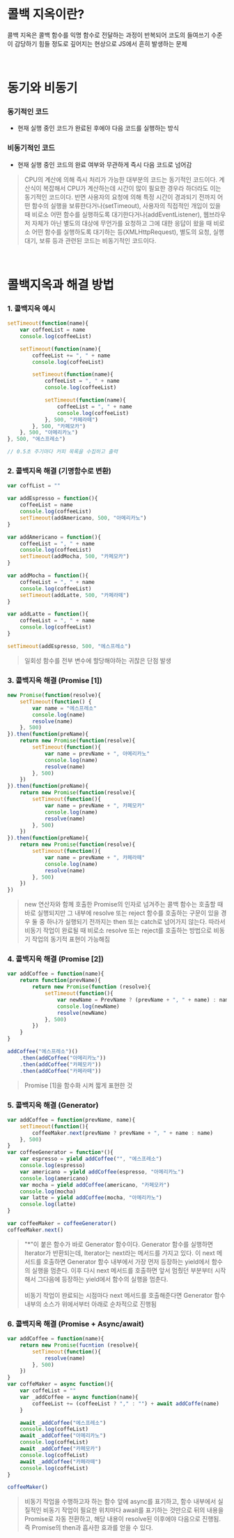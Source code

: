 # 콜백 지옥이란?
콜백 지옥은 콜백 함수를 익명 함수로 전달하는 과정이 반복되어 코도의 들여쓰기 수준이 감당하기 힘들 정도로 깊어지는 현상으로 JS에서 흔히 발생하는 문제

<br>

# 동기와 비동기
### 동기적인 코드
 * 현재 실행 중인 코드가 완료된 후에야 다음 코드를 실행하는 방식

### 비동기적인 코드
 * 현재 실행 중인 코드의 완료 여부와 무관하게 즉시 다음 코드로 넘어감

> CPU의 계산에 의해 즉시 처리가 가능한 대부분의 코드는 동기적인 코드이다. 계산식이 복잡해서 CPU가 계산하는데 시간이 많이 필요한 경우라 하더라도 이는 동기적인 코드이다. 반면 사용자의 요청에 의해 특정 시간이 경과되기 전까지 어떤 함수의 실행을 보류한다거나(setTimeout), 사용자의 직접적인 개입이 있을 때 비로소 어떤 함수를 실행하도록 대기한다거나(addEventListener), 웹브라우저 자체가 아닌 별도의 대상에 무언가를 요청하고 그에 대한 응답이 왔을 때 비로소 어떤 함수를 실행하도록 대기하는 등(XMLHttpRequest), 별도의 요청, 실행 대기, 보류 등과 관련된 코드는 비동기적인 코드이다.

<br>

# 콜백지옥과 해결 방법
### 1. 콜백지옥 예시
```js
setTimeout(function(name){
    var coffeeList = name
    console.log(coffeeList)

    setTimeout(function(name){
        coffeeList += ", " + name
        console.log(coffeeList)

        setTimeout(function(name){
            coffeeList = ", " + name
            console.log(coffeeList)

            setTimeout(function(name){
                coffeeList = ", " + name
                console.log(coffeeList)
            }, 500, "카페라떼")
        }, 500, "카페모카")
    }, 500, "아메리카노")
}, 500, "에스프레소")

// 0.5초 주기마다 커피 목록을 수집하고 출력
```

### 2. 콜백지옥 해결 (기명함수로 변환)
```js
var coffList = ""

var addEspresso = function(){
    coffeeList = name
    console.log(coffeeList)
    setTimeout(addAmericano, 500, "아메리카노")
}

var addAmericano = function(){
    coffeeList = ", " + name
    console.log(coffeeList)
    setTimeout(addMocha, 500, "카페모카")
}

var addMocha = function(){
    coffeeList = ", " + name
    console.log(coffeeList)
    setTimeout(addLatte, 500, "카페라떼")
}

var addLatte = function(){
    coffeeList = ", " + name
    console.log(coffeeList)
}

setTimeout(addEspresso, 500, "에스프레소")
```
> 일회성 함수를 전부 변수에 할당해야하는 귀찮은 단점 발생
### 3. 콜백지옥 해결 (Promise [1])
```js
new Promise(function(resolve){
    setTimeout(function() {
        var name = "에스프레소"
        console.log(name)
        resolve(name)
    }, 500)
}).then(function(preName){
    return new Promise(function(resolve){
        setTimeout(function(){
            var name = prevName + ", 아메리카노"
            console.log(name)
            resolve(name)
        }, 500)
    })
}).then(function(preName){
    return new Promise(function(resolve){
        setTimeout(function(){
            var name = prevName + ", 카페모카"
            console.log(name)
            resolve(name)
        }, 500)
    })
}).then(function(preName){
    return new Promise(function(resolve){
        setTimeout(function(){
            var name = prevName + ", 카페라떼"
            console.log(name)
            resolve(name)
        }, 500)
    })
})
```
> new 연산자와 함께 호출한 Promise의 인자로 넘겨주는 콜백 함수는 호출할 때 바로 실행되지만 그 내부에 resolve 또는 reject 함수를 호출하는 구문이 있을 경우 둘 중 하나가 실행되기 전까지는 then 또는 catch로 넘어가지 않는다. 따라서 비동기 작업이 완료될 때 비로소 resolve 또는 reject를 호출하는 방법으로 비동기 작업의 동기적 표현이 가능해짐

### 4. 콜백지옥 해결 (Promise [2])
```js
var addCoffee = function(name){
    return function(prevName){
        return new Promise(function (resolve){
            setTimeout(function(){
                var newName = PrevName ? (prevName + ", " + name) : name
                console.log(newName)
                resolve(newName)
            }, 500)
        })
    }
}

addCoffee("에스프레소")()
    .then(addCoffee("아메리카노"))
    .then(addCoffee("카페모카"))
    .then(addCoffee("카페라떼"))
```
> Promise [1]을 함수화 시켜 짧게 표현한 것

### 5. 콜백지옥 해결 (Generator)
```js
var addCoffee = function(prevName, name){
    setTimeout(function(){
        coffeeMaker.next(prevName ? prevName + ", " + name : name)
    }, 500)
}
var coffeeGenerator = function*(){
    var espresso = yield addCoffee("", "에스프레소")
    console.log(espresso)
    var americano = yield addCoffee(espresso, "아메리카노")
    console.log(americano)
    var mocha = yield addCoffee(americano, "카페모카")
    console.log(mocha)
    var latte = yield addCoffee(mocha, "아메리카노")
    console.log(latte)
}

var coffeeMaker = coffeeGenerator()
coffeeMaker.next()
```
> "*"이 붙은 함수가 바로 Generator 함수이다. Generator 함수를 실행하면 Iterator가 반환되는데, Iterator는 next라는 메서드를 가지고 있다. 이 next 메서드를 호출하면 Generator 함수 내부에서 가장 먼저 등장하는 yield에서 함수의 실행을 멈춘다. 이후 다시 next 메서드를 호출하면 앞서 멈췄던 부분부터 시작해서 그다음에 등장하는 yield에서 함수의 실행을 멈춘다. <br>
> <br>
> 비동기 작업이 완료되는 시점마다 next 메서드를 호출해준다면 Generator 함수 내부의 소스가 위에서부터 아래로 순차적으로 진행됨

### 6. 콜백지옥 해결 (Promise + Async/await)
```js
var addCoffee = function(name){
    return new Promise(fucntion (resolve){
        setTimeout(function(){
            resolve(name)
        }, 500)
    })
}
var coffeMaker = async function(){
    var coffeList = ""
    var _addCoffee = async function(name){
        coffeeList += (coffeeList ? "," : "") + await addCoffe(name)
    }

    await _addCoffee("에스프레소")
    console.log(coffeList)
    await _addCoffee("아메리카노")
    console.log(coffeList)
    await _addCoffee("카페모카")
    console.log(coffeList)
    await _addCoffee("카페라떼")
    console.log(coffeList)
}

coffeeMaker()
```
> 비동기 작업을 수행하고자 하는 함수 앞에 async를 표기하고, 함수 내부에서 실질적인 비동기 작업이 필요한 위치마다 await를 표기하는 것만으로 뒤의 내용을 Promise로 자동 전환하고, 해당 내용이 resolve된 이후에야 다음으로 진행됨. 즉 Promise의 then과 흡사한 효과를 얻을 수 있다.